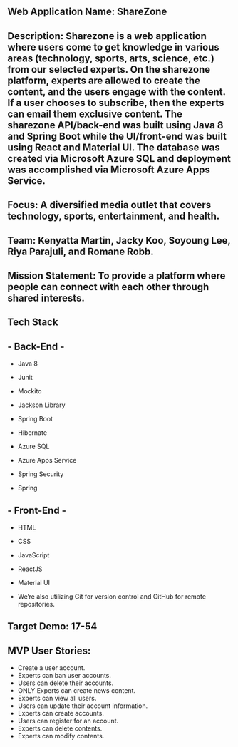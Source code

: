  
## Web Application Name: ShareZone

## Description: Sharezone is a web application where users come to get knowledge in various areas (technology, sports, arts, science, etc.) from our selected experts. On the sharezone platform, experts are allowed to create the content, and the users engage with the content. If a user chooses to subscribe, then the experts can email them exclusive content. The sharezone API/back-end was built using Java 8 and Spring Boot while the UI/front-end was built using React and Material UI. The database was created via Microsoft Azure SQL and deployment was accomplished via Microsoft Azure Apps Service.

## Focus: A diversified media outlet that covers technology, sports, entertainment, and health.

## Team: Kenyatta Martin, Jacky Koo, Soyoung Lee, Riya Parajuli, and Romane Robb.

## Mission Statement: To provide a platform where people can connect with each other through shared interests.

## **Tech Stack**

## - Back-End -
- Java 8

- Junit

- Mockito

- Jackson Library

- Spring Boot

- Hibernate

- Azure SQL

- Azure Apps Service

- Spring Security

- Spring

## - Front-End - 
- HTML
- CSS
- JavaScript
- ReactJS
- Material UI

- We’re also utilizing Git for version control and GitHub for remote repositories.

## Target Demo: 17-54

## MVP User Stories: 
-	Create a user account.
-	Experts can ban user accounts.
-	Users can delete their accounts.
-	ONLY Experts can create news content.
-	Experts can view all users.
-	Users can update their account information.
-	Experts can create accounts.
-	Users can register for an account.
-	Experts can delete contents.
-	Experts can modify contents.
